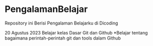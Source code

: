 # PengalamanBelajar
Repository ini Berisi Pengalaman Belajarku di Dicoding

20 Agustus 2023
Belajar kelas Dasar Git dan Github
*Belajar tentang bagaimana perintah-perintah git dan tools dalam Github
